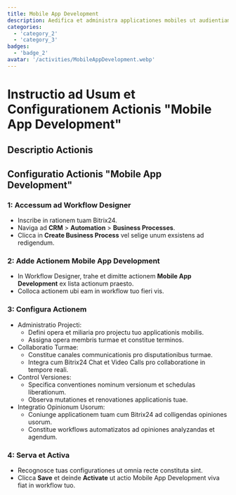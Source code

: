 ```yaml
---
title: Mobile App Development
description: Aedifica et administra applicationes mobiles ut audientiam tuam attingas.
categories: 
  - 'category_2'
  - 'category_3'
badges: 
  - 'badge_2' 
avatar: '/activities/MobileAppDevelopment.webp'
---
```

# Instructio ad Usum et Configurationem Actionis "Mobile App Development"

## Descriptio Actionis

## **Configuratio Actionis "Mobile App Development"**

### 1: Accessum ad Workflow Designer
- Inscribe in rationem tuam Bitrix24.
- Naviga ad **CRM** > **Automation** > **Business Processes**.
- Clicca in **Create Business Process** vel selige unum exsistens ad redigendum.

### 2: Adde Actionem Mobile App Development
- In Workflow Designer, trahe et dimitte actionem **Mobile App Development** ex lista actionum praesto.
- Colloca actionem ubi eam in workflow tuo fieri vis.

### 3: Configura Actionem
- Administratio Projecti:
  - Defini opera et miliaria pro projectu tuo applicationis mobilis.
  - Assigna opera membris turmae et constitue terminos.
- Collaboratio Turmae:
  - Constitue canales communicationis pro disputationibus turmae.
  - Integra cum Bitrix24 Chat et Video Calls pro collaboratione in tempore reali.
- Control Versiones:
  - Specifica conventiones nominum versionum et schedulas liberationum.
  - Observa mutationes et renovationes applicationis tuae.
- Integratio Opinionum Usorum:
  - Coniunge applicationem tuam cum Bitrix24 ad colligendas opiniones usorum.
  - Constitue workflows automatizatos ad opiniones analyzandas et agendum.

### 4: Serva et Activa
- Recognosce tuas configurationes ut omnia recte constituta sint.
- Clicca **Save** et deinde **Activate** ut actio Mobile App Development viva fiat in workflow tuo.